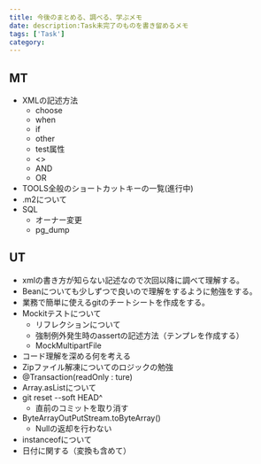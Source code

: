 ```yaml
---
title: 今後のまとめる、調べる、学ぶメモ
date: description:Task未完了のものを書き留めるメモ 
tags: ['Task']
category: 
---
```

## MT

- XMLの記述方法
  - choose
  - when
  - if
  - other
  - test属性
  - <>
  - AND
  - OR
- TOOLS全般のショートカットキーの一覧(進行中)
- .m2について
- SQL
  - オーナー変更
  - pg_dump

## UT

- xmlの書き方が知らない記述なので次回以降に調べて理解する。
- Beanについても少しずつで良いので理解をするように勉強をする。
- 業務で簡単に使えるgitのチートシートを作成をする。
- Mockitテストについて
  - リフレクションについて
  - 強制例外発生時のassertの記述方法（テンプレを作成する）
  - MockMultipartFile
- コード理解を深める何を考える
- Zipファイル解凍についてのロジックの勉強
- @Transaction(readOnly : ture)
- Array.asListについて
- git reset --soft HEAD^
  - 直前のコミットを取り消す
- ByteArrayOutPutStream.toByteArray()
  - Nullの返却を行わない
- instanceofについて
- 日付に関する（変換も含めて）
